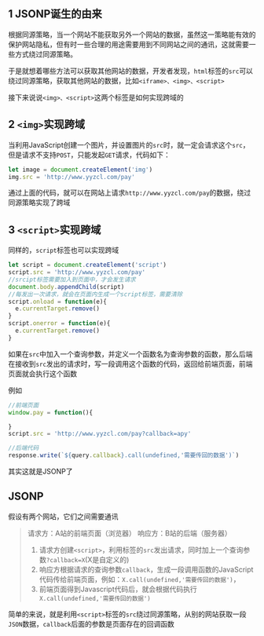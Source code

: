 ## 1 JSONP诞生的由来
根据同源策略，当一个网站不能获取另外一个网站的数据，虽然这一策略能有效的保护网站隐私，但有时一些合理的用途需要用到不同网站之间的通讯，这就需要一些方式绕过同源策略。

于是就想着哪些方法可以获取其他网站的数据，开发者发现，`html`标签的`src`可以绕过同源策略，获取其他网站的数据，比如`<iframe>、<img>、<script>`

接下来说说`<img>、<script>`这两个标签是如何实现跨域的

## 2 `<img>`实现跨域
当利用JavaScript创建一个图片，并设置图片的`src`时，就一定会请求这个`src`，但是请求不支持`POST`，只能发起`GET`请求，代码如下：
```JavaScript
let image = document.createElement('img')
img.src = 'http://www.yyzcl.com/pay'
```
通过上面的代码，就可以在网站上请求`http://www.yyzcl.com/pay`的数据，绕过同源策略实现了跨域

## 3 `<script>`实现跨域
同样的，`script`标签也可以实现跨域
```JavaScript
let script = document.createElement('script')
script.src = 'http://www.yyzcl.com/pay'
//srcipt标签需要加入到页面中，才会发生请求
document.body.appendChild(script)
//每发出一次请求，就会在页面内生成一个script标签，需要清除
script.onload = function(e){
  e.currentTarget.remove()
}
script.onerror = function(e){
  e.currentTarget.remove()
}
```
如果在`src`中加入一个查询参数，并定义一个函数名为查询参数的函数，那么后端在接收到`src`发出的请求时，写一段调用这个函数的代码，返回给前端页面，前端页面就会执行这个函数

例如
```JavaScript
//前端页面
window.pay = function(){

}
script.src = 'http://www.yyzcl.com/pay?callback=apy'

//后端代码
response.write(`${query.callback}.call(undefined,'需要传回的数据')`)
```
其实这就是JSONP了

## JSONP

假设有两个网站，它们之间需要通讯
>请求方：A站的前端页面（浏览器）
>响应方：B站的后端（服务器）
>1. 请求方创建`<script>`，利用标签的`src`发出请求，同时加上一个查询参数`?callback=X`(X是自定义的)
>2. 响应方根据请求的查询参数`callback`，生成一段调用函数的JavaScript代码传给前端页面，例如：`X.call(undefined,'需要传回的数据')`，
>3. 前端页面得到Javascript代码后，就会根据代码执行`X.call(undefined,'需要传回的数据')`

简单的来说，就是利用`<script>`标签的`src`绕过同源策略，从别的网站获取一段`JSON`数据，`callback`后面的参数是页面存在的回调函数


